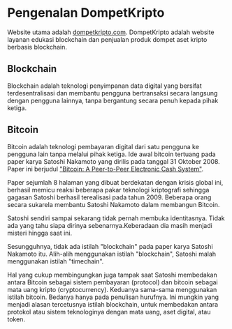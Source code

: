 # Pengenalan DompetKripto

Website utama adalah [dompetkripto.com](https://www.dompetkripto.com).
DompetKripto adalah website layanan edukasi blockchain dan penjualan produk dompet aset kripto berbasis blockchain.

## Blockchain

Blockchain adalah teknologi penyimpanan data digital yang bersifat terdesentralisasi dan membantu pengguna bertransaksi secara langsung dengan pengguna lainnya, tanpa bergantung secara penuh kepada pihak ketiga.





## Bitcoin

  Bitcoin adalah teknologi pembayaran digital dari satu pengguna ke pengguna lain tanpa melalui pihak ketiga. Ide awal bitcoin tertuang pada paper karya Satoshi Nakamoto yang dirilis pada tanggal 31 Oktober 2008. Paper ini berjudul ["Bitcoin: A Peer-to-Peer Electronic Cash System"](https://bitcoin.org/bitcoin.pdf).

  Paper sejumlah 8 halaman yang dibuat berdekatan dengan krisis global ini, berhasil memicu reaksi beberapa pakar teknologi kriptografi sehingga gagasan Satoshi berhasil terealisasi pada tahun 2009. Beberapa orang secara sukarela membantu Satoshi Nakamoto dalam membangun Bitcoin.

  Satoshi sendiri sampai sekarang tidak pernah membuka identitasnya. Tidak ada yang tahu siapa dirinya sebenarnya.Keberadaan dia masih menjadi misteri hingga saat ini.

  Sesungguhnya, tidak ada istilah "blockchain" pada paper karya Satoshi Nakamoto itu. Alih-alih menggunakan istilah "blockchain", Satoshi malah menggunakan istilah "timechain".

  Hal yang cukup membingungkan juga tampak saat Satoshi membedakan antara Bitcoin sebagai sistem pembayaran (protocol) dan bitcoin sebagai mata uang kripto (cryptocurrency). Keduanya sama-sama menggunakan istilah bitcoin. Bedanya hanya pada penulisan hurufnya. Ini mungkin yang menjadi alasan tercetusnya istilah blockchain, untuk membedakan antara protokol atau sistem teknologinya dengan mata uang, aset digital, atau token.
